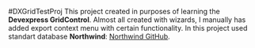 #DXGridTestProj
This project created in purposes of learning the **Devexpress GridControl**. Almost all created with wizards, I manually has added export context menu with certain functionality.
In this project used standart database **Northwind**: [Northwind GitHub](https://github.com/Microsoft/sql-server-samples/tree/master/samples/databases/northwind-pubs).
